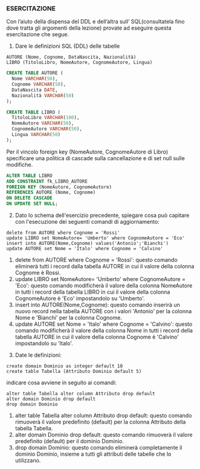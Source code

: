 ### ESERCITAZIONE
Con l’aiuto della dispensa del DDL e dell’altra sull’ SQL(consultatela fino dove tratta
gli argomenti della lezione) provate ad eseguire questa esercitazione che segue.
1) Dare le definizioni SQL (DDL) delle tabelle
```
AUTORE (Nome, Cognome, DataNascita, Nazionalità)
LIBRO (TitoloLibro, NomeAutore, CognomeAutore, Lingua)
```

```sql
CREATE TABLE AUTORE (
  Nome VARCHAR(50),
  Cognome VARCHAR(50),
  DataNascita DATE,
  Nazionalità VARCHAR(50)
);

CREATE TABLE LIBRO (
  TitoloLibro VARCHAR(100),
  NomeAutore VARCHAR(50),
  CognomeAutore VARCHAR(50),
  Lingua VARCHAR(50)
);
```
Per il vincolo foreign key (NomeAutore, CognomeAutore di Libro) specificare una
politica di cascade sulla cancellazione e di set null sulle modifiche.

```sql
ALTER TABLE LIBRO
ADD CONSTRAINT fk_LIBRO_AUTORE
FOREIGN KEY (NomeAutore, CognomeAutore)
REFERENCES AUTORE (Nome, Cognome)
ON DELETE CASCADE
ON UPDATE SET NULL;
```

2) Dato lo schema dell'esercizio precedente, spiegare cosa può capitare con l'esecuzione dei seguenti comandi di aggiornamento: 
```
delete from AUTORE where Cognome = 'Rossi'
update LIBRO set NomeAutore= 'Umberto' where CognomeAutore = 'Eco'
insert into AUTORE(Nome,Cognome) values('Antonio';'Bianchi')
update AUTORE set Nome = 'Italo' where Cognome = 'Calvino'
```

1. delete from AUTORE where Cognome = 'Rossi': questo comando eliminerà tutti i record dalla tabella AUTORE in cui il valore della colonna Cognome è Rossi.
2. update LIBRO set NomeAutore= 'Umberto' where CognomeAutore = 'Eco': questo comando modificherà il valore della colonna NomeAutore in tutti i record della tabella LIBRO in cui il valore della colonna CognomeAutore è 'Eco' impostandolo su 'Umberto'.
3. insert into AUTORE(Nome,Cognome): questo comando inserirà un nuovo record nella tabella AUTORE con i valori 'Antonio' per la colonna Nome e 'Bianchi' per la colonna Cognome.
4. update AUTORE set Nome = 'Italo' where Cognome = 'Calvino': questo comando modificherà il valore della colonna Nome in tutti i record della tabella AUTORE in cui il valore della colonna Cognome è 'Calvino' impostandolo su 'Italo'.

3) Date le definizioni:
```
create domain Dominio as integer default 10
create table Tabella (Attributo Dominio default 5)
```
indicare cosa avviene in seguito ai comandi:
```
alter table Tabella alter column Attributo drop default
alter domain Dominio drop default
drop domain Dominio
```
1. alter table Tabella alter column Attributo drop default: questo comando rimuoverà il valore predefinito (default) per la colonna Attributo della tabella Tabella.
2. alter domain Dominio drop default: questo comando rimuoverà il valore predefinito (default) per il dominio Dominio.
3. drop domain Dominio: questo comando eliminerà completamente il dominio Dominio, insieme a tutti gli attributi delle tabelle che lo utilizzano.